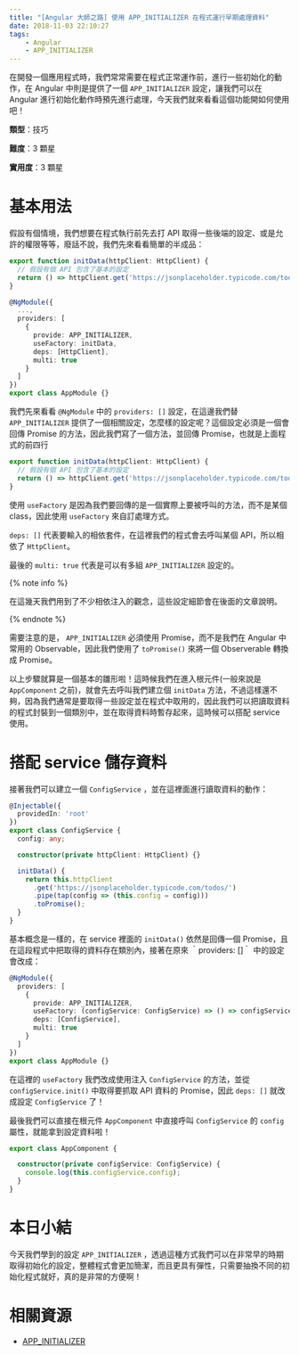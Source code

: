 ```yaml
---
title: "[Angular 大師之路] 使用 APP_INITIALIZER 在程式運行早期處理資料"
date: 2018-11-03 22:10:27
tags:
	- Angular
	- APP_INITIALIZER
---
```


在開發一個應用程式時，我們常常需要在程式正常運作前，進行一些初始化的動作，在 Angular 中則是提供了一個 `APP_INITIALIZER` 設定，讓我們可以在 Angular 進行初始化動作時預先進行處理，今天我們就來看看這個功能開如何使用吧！

<!-- more -->

**類型**：技巧

**難度**：3 顆星

**實用度**：3 顆星

# 基本用法

假設有個情境，我們想要在程式執行前先去打 API 取得一些後端的設定、或是允許的權限等等，廢話不說，我們先來看看簡單的半成品：

```typescript
export function initData(httpClient: HttpClient) {
  // 假設有個 API 包含了基本的設定
  return () => httpClient.get('https://jsonplaceholder.typicode.com/todos/').toPromise();
}

@NgModule({
  ...,
  providers: [
    {
      provide: APP_INITIALIZER,
      useFactory: initData,
      deps: [HttpClient],
      multi: true
    }
  ]
})
export class AppModule {}
```

我們先來看看 `@NgModule` 中的 `providers: []` 設定，在這邊我們替 `APP_INITIALIZER` 提供了一個相關設定，怎麼樣的設定呢？這個設定必須是一個會回傳 Promise 的方法，因此我們寫了一個方法，並回傳 Promise，也就是上面程式的前四行

```typescript
export function initData(httpClient: HttpClient) {
  // 假設有個 API 包含了基本的設定
  return () => httpClient.get('https://jsonplaceholder.typicode.com/todos/').toPromise();
}
```

使用 `useFactory` 是因為我們要回傳的是一個實際上要被呼叫的方法，而不是某個 class，因此使用 `useFactory` 來自訂處理方式。

`deps: []` 代表要輸入的相依套件，在這裡我們的程式會去呼叫某個 API，所以相依了 `HttpClient`。

最後的 `multi: true` 代表是可以有多組 `APP_INITIALIZER` 設定的。

{% note info %}

在這幾天我們用到了不少相依注入的觀念，這些設定細節會在後面的文章說明。

{% endnote %}

需要注意的是， `APP_INITIALIZER` 必須使用 Promise，而不是我們在 Angular 中常用的 Observable，因此我們使用了 `toPromise()` 來將一個 Observerable 轉換成 Promise。

以上步驟就算是一個基本的雛形啦！這時候我們在進入根元件(一般來說是 `AppComponent` 之前)，就會先去呼叫我們建立個 `initData` 方法，不過這樣還不夠，因為我們通常是要取得一些設定並在程式中取用的，因此我們可以把讀取資料的程式封裝到一個類別中，並在取得資料時暫存起來，這時候可以搭配 service 使用。

# 搭配 service 儲存資料

接著我們可以建立一個 `ConfigService` ，並在這裡面進行讀取資料的動作：

```typescript
@Injectable({
  providedIn: 'root'
})
export class ConfigService {
  config: any;

  constructor(private httpClient: HttpClient) {}

  initData() {
    return this.httpClient
      .get('https://jsonplaceholder.typicode.com/todos/')
      .pipe(tap(config => (this.config = config)))
      .toPromise();
  }
}
```

基本概念是一樣的，在 service 裡面的 `initData()` 依然是回傳一個 Promise，且在這段程式中把取得的資料存在類別內，接著在原來 ｀providers: []｀ 中的設定會改成：

```typescript
@NgModule({
  providers: [
    {
      provide: APP_INITIALIZER,
      useFactory: (configService: ConfigService) => () => configService.initData(),
      deps: [ConfigService],
      multi: true
    }
  ]
})
export class AppModule {}
```

在這裡的 `useFactory` 我們改成使用注入 `ConfigService` 的方法，並從 `configService.init()` 中取得要抓取 API 資料的 Promise，因此 `deps: []` 就改成設定 `ConfigService` 了！

最後我們可以直接在根元件  `AppComponent` 中直接呼叫 `ConfigService` 的 `config` 屬性，就能拿到設定資料啦！

```typescript
export class AppComponent {

  constructor(private configService: ConfigService) {
    console.log(this.configService.config);
  }
}
```

# 本日小結

今天我們學到的設定 `APP_INITIALIZER` ，透過這種方式我們可以在非常早的時期取得初始化的設定，整體程式會更加簡潔，而且更具有彈性，只需要抽換不同的初始化程式就好，真的是非常的方便啊！

# 相關資源

- [APP_INITIALIZER](https://angular.io/api/core/APP_INITIALIZER)